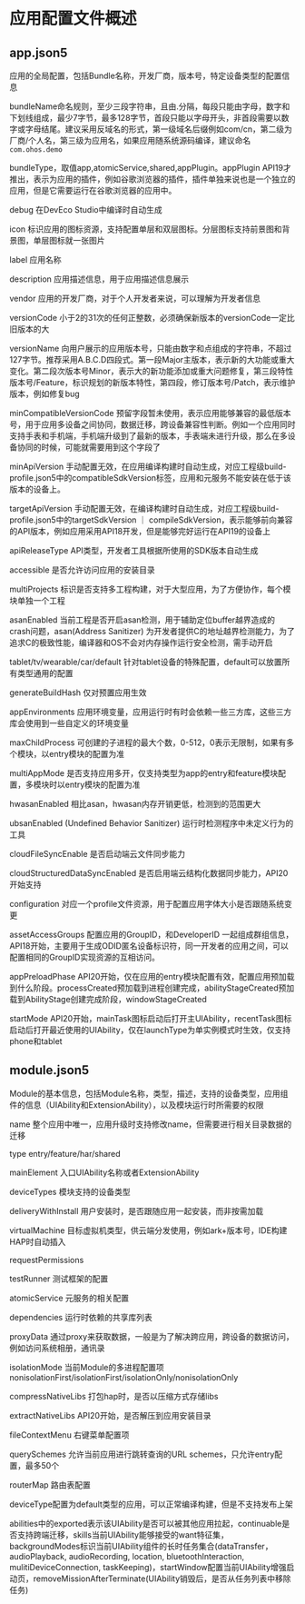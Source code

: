 # 应用配置文件概述

## app.json5

应用的全局配置，包括Bundle名称，开发厂商，版本号，特定设备类型的配置信息

bundleName命名规则，至少三段字符串，且由.分隔，每段只能由字母，数字和下划线组成，最少7字节，最多128字节，首段只能以字母开头，非首段需要以数字或字母结尾。建议采用反域名的形式，第一级域名后缀例如com/cn，第二级为厂商/个人名，第三级为应用名，如果应用随系统源码编译，建议命名`com.ohos.demo`

bundleType，取值app,atomicService,shared,appPlugin。appPlugin API19才推出，表示为应用的插件，例如谷歌浏览器的插件，插件单独来说也是一个独立的应用，但是它需要运行在谷歌浏览器的应用中。

debug 在DevEco Studio中编译时自动生成

icon 标识应用的图标资源，支持配置单层和双层图标。分层图标支持前景图和背景图，单层图标就一张图片

label 应用名称

description 应用描述信息，用于应用描述信息展示

vendor 应用的开发厂商，对于个人开发者来说，可以理解为开发者信息

versionCode 小于2的31次的任何正整数，必须确保新版本的versionCode一定比旧版本的大

versionName 向用户展示的应用版本号，只能由数字和点组成的字符串，不超过127字节。推荐采用A.B.C.D四段式。第一段Major主版本，表示新的大功能或重大变化。第二段次版本号Minor，表示大的新功能添加或重大问题修复，第三段特性版本号/Feature，标识规划的新版本特性，第四段，修订版本号/Patch，表示维护版本，例如修复bug

minCompatibleVersionCode 预留字段暂未使用，表示应用能够兼容的最低版本号，用于应用多设备之间协同，数据迁移，跨设备兼容性判断。例如一个应用同时支持手表和手机端，手机端升级到了最新的版本，手表端未进行升级，那么在多设备协同的时候，可能就需要用到这个字段了

minApiVersion 手动配置无效，在应用编译构建时自动生成，对应工程级build-profile.json5中的compatibleSdkVersion标签，应用和元服务不能安装在低于该版本的设备上。

targetApiVersion 手动配置无效，在编译构建时自动生成，对应工程级build-profile.json5中的targetSdkVersion ｜ compileSdkVersion，表示能够前向兼容的API版本，例如应用采用API18开发，但是能够完好运行在API19的设备上

apiReleaseType API类型，开发者工具根据所使用的SDK版本自动生成

accessible 是否允许访问应用的安装目录

multiProjects 标识是否支持多工程构建，对于大型应用，为了方便协作，每个模块单独一个工程

asanEnabled 当前工程是否开启asan检测，用于辅助定位buffer越界造成的crash问题，asan(Address Sanitizer) 为开发者提供C的地址越界检测能力，为了追求C的极致性能，编译器和OS不会对内存操作运行安全检测，需手动开启

tablet/tv/wearable/car/default 针对tablet设备的特殊配置，default可以放置所有类型通用的配置

generateBuildHash 仅对预置应用生效

appEnvironments 应用环境变量，应用运行时有时会依赖一些三方库，这些三方库会使用到一些自定义的环境变量

maxChildProcess 可创建的子进程的最大个数，0-512，0表示无限制，如果有多个模块，以entry模块的配置为准

multiAppMode 是否支持应用多开，仅支持类型为app的entry和feature模块配置，多模块时以entry模块的配置为准

hwasanEnabled 相比asan，hwasan内存开销更低，检测到的范围更大

ubsanEnabled (Undefined Behavior Sanitizer) 运行时检测程序中未定义行为的工具

cloudFileSyncEnable 是否启动端云文件同步能力

cloudStructuredDataSyncEnabled 是否启用端云结构化数据同步能力，API20开始支持

configuration 对应一个profile文件资源，用于配置应用字体大小是否跟随系统变更

assetAccessGroups 配置应用的GroupID，和DeveloperID 一起组成群组信息，API18开始，主要用于生成ODID匿名设备标识符，同一开发者的应用之间，可以配置相同的GroupID实现资源的互相访问。

appPreloadPhase API20开始，仅在应用的entry模块配置有效，配置应用预加载到什么阶段。processCreated预加载到进程创建完成，abilityStageCreated预加载到AbilityStage创建完成阶段，windowStageCreated

startMode API20开始，mainTask图标启动后打开主UIAbility，recentTask图标启动后打开最近使用的UIAbility，仅在launchType为单实例模式时生效，仅支持phone和tablet

## module.json5

Module的基本信息，包括Module名称，类型，描述，支持的设备类型，应用组件的信息（UIAbility和ExtensionAbility），以及模块运行时所需要的权限

name 整个应用中唯一，应用升级时支持修改name，但需要进行相关目录数据的迁移

type entry/feature/har/shared

mainElement 入口UIAbility名称或者ExtensionAbility

deviceTypes 模块支持的设备类型

deliveryWithInstall 用户安装时，是否跟随应用一起安装，而非按需加载

virtualMachine 目标虚拟机类型，供云端分发使用，例如ark+版本号，IDE构建HAP时自动插入

requestPermissions

testRunner 测试框架的配置

atomicService 元服务的相关配置

dependencies 运行时依赖的共享库列表

proxyData 通过proxy来获取数据，一般是为了解决跨应用，跨设备的数据访问，例如访问系统相册，通讯录

isolationMode 当前Module的多进程配置项 nonisolationFirst/isolationFirst/isolationOnly/nonisolationOnly

compressNativeLibs 打包hap时，是否以压缩方式存储libs

extractNativeLibs API20开始，是否解压到应用安装目录

fileContextMenu 右键菜单配置项

querySchemes 允许当前应用进行跳转查询的URL schemes，只允许entry配置，最多50个

routerMap 路由表配置

deviceType配置为default类型的应用，可以正常编译构建，但是不支持发布上架

abilities中的exported表示该UIAbility是否可以被其他应用拉起，continuable是否支持跨端迁移，skills当前UIAbility能够接受的want特征集，backgroundModes标识当前UIAbility组件的长时任务集合(dataTransfer，audioPlayback, audioRecording, location, bluetoothInteraction, mulitiDeviceConnection, taskKeeping)，startWindow配置当前UIAbility增强启动页，removeMissionAfterTerminate(UIAbility销毁后，是否从任务列表中移除任务)
